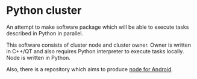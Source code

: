 Python cluster
==============

An attempt to make software package which will be able to execute tasks described in Python in parallel.

This software consists of cluster node and cluster owner. 
Owner is written in C++/QT and also requires Python interpreter to execute tasks locally.
Node is written in Python.

Also, there is a repository which aims to produce [node for Android](https://github.com/Gorefistus/Android-node-for-python-cluster).
